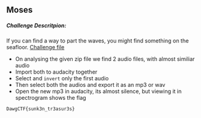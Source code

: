 ## Moses
##### Challenge Descritpion:
If you can find a way to part the waves, you might find something on the seafloor.
[Challenge file](https://drive.google.com/file/d/1c6uEmcRssq2FKmQqNYNJ3NRvK6t_KVAd/view?usp=sharing)
- On analysing the given zip file we find 2 audio files, with almost similiar audio
- Import both to audacity together
- Select and ```invert``` only the first audio 
- Then select both the audios and export it as an mp3 or wav
- Open the new mp3 in audacity, its almost silence, but viewing it in spectrogram shows the flag
```
DawgCTF{sunk3n_tr3asur3s}
```